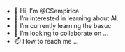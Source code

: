 - 👋 Hi, I’m @CSempirica
- 👀 I’m interested in learning about AI.
- 🌱 I’m currently learning the basuc
- 💞️ I’m looking to collaborate on ...
- 📫 How to reach me ...

<!---
CSempirica/CSempirica is a ✨ special ✨ repository because its `README.md` (this file) appears on your GitHub profile.
You can click the Preview link to take a look at your changes.
--->
